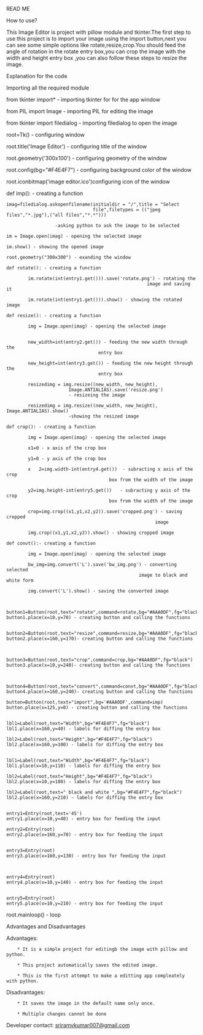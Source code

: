 READ ME
 
 How to use?

 This Image Editor is project with pillow module and tkinter.The first step to use this project
 is to import your image using the import button,next you can see some simple options like 
 rotate,resize,crop.You should feed the angle of rotation in the rotate entry box,you can crop 
 the image with the width and height entry box ,you can also follow these steps to resize the 
 image.
	
 Explanation for the code
 
 Importing all the required module
 
 
 from tkinter import* - importing tkinter for  for the app window

 from PIL import Image - importing PIL for editing the image

 from tkinter import filedialog - importing filedialog to open the 
                                  image
 
 
 root=Tk() - configuring window

 root.title('Image Editor') - configuring title of the window

 root.geometry('300x100') - configuring geometry of the window

 root.config(bg="#F4E4F7") - configuring background color of the window

 root.iconbitmap('image editor.ico')configuring icon of the window
 
 def imp(): - creating a function

    imag=filedialog.askopenfilename(initialdir = "/",title = "Select 
                                    file",filetypes = (("jpeg files","*.jpg"),("all files","*.*"))) 
                      
                      -asking python to ask the image to be selected

    im = Image.open(imag) - opening the selected image

    im.show() - showing the opened image

    root.geometry("300x300") - exanding the window

 	def rotate(): - creating a function

        	im.rotate(int(entry1.get())).save('rotate.png') - rotating the 
                                                        image and saving it
        
        	im.rotate(int(entry1.get())).show() - showing the rotated image

 	def resize(): - creating a function 

        	img = Image.open(imag) - opening the selected image


        	new_width=int(entry2.get()) - feeding the new width through the 
                                      entry box

        	new_height=int(entry3.get()) - feeding the new height through the 
                                      entry box 

        	resizedimg = img.resize((new_width, new_height),
                           Image.ANTIALIAS).save('resize.png')
                           - resizeing the image

        	resizedimg = img.resize((new_width, new_height), Image.ANTIALIAS).show()
                           -showing the resized image
 
 	def crop(): - creating a function 

        	img = Image.open(imag) - opening the selected image

        	x1=0 - x axis of the crop box

        	y1=0 - y axis of the crop box

        	x	2=img.width-int(entry4.get())  - subracting x axis of the crop 
                                          box from the width of the image

        	y2=img.height-int(entry5.get())   - subracting y axis of the crop 
                                          box from the width of the image

        	crop=img.crop((x1,y1,x2,y2)).save('cropped.png') - saving cropped 
                                                           image

        	img.crop((x1,y1,x2,y2)).show() - showing cropped image

 	def convt():- creating a function 

        	img = Image.open(imag) - opening the selected image

        	bw_img=img.convert('L').save('bw_img.png') - converting selected 
                                                     image to black and white form
	
        	img.convert('L').show() - saving the converted image



    button1=Button(root,text="rotate",command=rotate,bg="#AAA0DF",fg="black")
    button1.place(x=10,y=70) - creating button and calling the functions


    button2=Button(root,text="resize",command=resize,bg="#AAA0DF",fg="black")
    button2.place(x=160,y=170)- creating button and calling the functions



    button3=Button(root,text="crop",command=crop,bg="#AAA0DF",fg="black")
    button3.place(x=10,y=240)- creating button and calling the functions



    button4=Button(root,text="convert",command=convt,bg="#AAA0DF",fg="black",width=15)
    button4.place(x=160,y=240)- creating button and calling the functions

    button=Button(root,text="import",bg='#AAA0DF',command=imp)
	button.place(x=125,y=0) - creating button and calling the functions


    lbl1=Label(root,text="Width",bg="#F4E4F7",fg="black")
    lbl1.place(x=160,y=40) - labels for diffing the entry box

    lbl2=Label(root,text="Height",bg="#F4E4F7",fg="black")
    lbl2.place(x=160,y=100) - labels for diffing the entry box


    lbl1=Label(root,text="Width",bg="#F4E4F7",fg="black")
    lbl1.place(x=10,y=110) - labels for diffing the entry box

    lbl2=Label(root,text="Height",bg="#F4E4F7",fg="black")
    lbl2.place(x=10,y=180) - labels for diffing the entry box

    lbl2=Label(root,text=" black and white ",bg="#F4E4F7",fg="black")
    lbl2.place(x=160,y=210) - labels for diffing the entry box


    entry1=Entry(root,text='45')
    entry1.place(x=10,y=40) - entry box for feeding the input

    entry2=Entry(root)
    entry2.place(x=160,y=70) - entry box for feeding the input


    entry3=Entry(root)
    entry3.place(x=160,y=130) - entry box for feeding the input



    entry4=Entry(root)
    entry4.place(x=10,y=140) - entry box for feeding the input


    entry5=Entry(root)
    entry5.place(x=10,y=210) - entry box for feeding the input

 root.mainloop() - loop

 Advantages and Disadvantages

 Advantages:

 		* It is a simple project for editingb the image with pillow and python.

 		* This project automatically saves the edited image.

 		* This is the first attempt to make a editting app compleately with python.

 Disadvantages:

 		* It saves the image in the default name only once.

 		* Multiple changes cannot be done


Developer contact: sriramvkumar007@gmail.com
